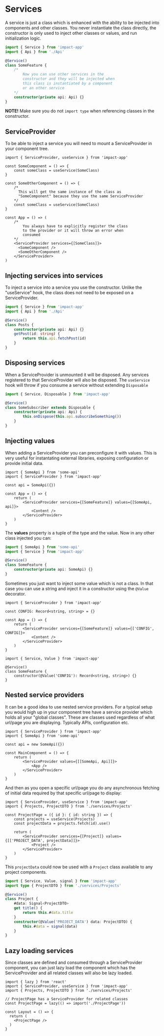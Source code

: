 # Services

A service is just a class which is enhanced with the ability to be injected into components and other classes. You never instantiate the class directly, the constructor is only used to inject other classes or values, and run initialization logic.

```ts
import { Service } from 'impact-app'
import { Api } from './Api'

@Service()
class SomeFeature {
    /* 
        Now you can use other services in the
        constructor and they will be injected when
        this class is instantiated by a component
        or an other service
    */
    constructor(private api: Api) {}
}
```

**NOTE!** Make sure you do not `import type` when referencing classes in the constructor.

## ServiceProvider

To be able to inject a service you will need to mount a ServiceProvider in your component tree.

```tsx
import { ServiceProvider, useService } from 'impact-app'

const SomeComponent = () => {
    const someClass = useService(SomeClass)
}

const SomeOtherComponent = () => {
    /* 
      This will get the same instance of the class as
      "SomeComponent" because they use the same ServiceProvider
    */
    const someClass = useService(SomeClass)
}

const App = () => (
    /*
        You always have to explicitly register the class 
        to the provider or it will throw an error when
        consumed
    */
    <ServiceProvider services={[SomeClass]}>
      <SomeComponent />
      <SomeOtherComponent />
    </ServiceProvider>
)
```


## Injecting services into services

To inject a service into a service you use the constructor. Unlike the "useService" hook, the class does not need to be exposed on a ServiceProvider.

```ts
import { Service } from 'impact-app'
import { Api } from './Api'

@Service()
class Posts {
    constructor(private api: Api) {}
    getPost(id: string) {
        return this.api.fetchPost(id)
    }
}
```

## Disposing services

When a ServiceProvider is unmounted it will be disposed. Any services registered to that ServiceProvider will also be disposed. The `useService` hook will throw if you consume a service without extending `Disposable`

```ts
import { Service, Disposable } from 'impact-app'

@Service()
class SomeSubscriber extends Disposable {
    constructor(private api: Api) {
        this.onDispose(this.api.subscribeSomething())
    }
}
```

## Injecting values

When adding a ServiceProvider you can preconfigure it with values. This is very useful for instantating external libraries, exposing configuration or provide initial data.

```tsx
import { SomeApi } from 'some-api'
import { ServiceProvider } from 'impact-app'

const api = SomeApi({})

const App = () => {
    return (
        <ServiceProvider services={[SomeFeature]} values={[SomeApi, api]}>
            <Content />
        </ServiceProvider>
    )
}
```

The **values** property is a tuple of the type and the value. Now in any other class injected you can:

```ts
import { SomeApi } from 'some-api'
import { Service } from 'impact-app'

@Service()
class SomeFeature {
    constructor(private api: SomeApi) {}
}
```

Sometimes you just want to inject some value which is not a class. In that case you can use a string and inject it in a constructor using the `@Value` decorator. 

```tsx
import { ServiceProvider } from 'impact-app'

const CONFIG: Record<string, string> = {}

const App = () => {
    return (
        <ServiceProvider services={[SomeFeature]} values={['CONFIG', CONFIG]}>
            <Content />
        </ServiceProvider>
    )
}
```

```tsx
import { Service, Value } from 'impact-app'

@Service()
class SomeFeature {
    constructor(@Value('CONFIG'): Record<string, string>) {}
}
```

## Nested service providers

It can be a good idea to use nested service providers. For a typical setup you would high up in your component tree have a service provider which holds all your "global classes". These are classes used regardless of what url/page you are displaying. Typically APIs, configuration etc.

```tsx
import { ServiceProvider } from 'impact-app'
import { SomeApi } from 'some-api'

const api = new SomeApi({})

const MainComponent = () => {
    return (
        <ServiceProvider values={[[SomeApi, Api]]}>
            <App />
        </ServiceProvider>
    )
}
```

And then as you open a specific url/page you do any asynchronous fetching of initial data required by that specific url/page to display:

```tsx
import { ServiceProvider, useService } from 'impact-app'
import { Projects, ProjectDTO } from './services/Projects'

const ProjectPage = ({ id }: { id: string }) => {
    const projects = useService(Projects)
    const projectData = projects.fetch(id).use()
    
    return (
        <ServiceProvider services={[Project]} values={[['PROJECT_DATA', projectData]]}>
            <Project />
        </ServiceProvider>
    )
}
```

This `projectData` could now be used with a `Project` class available to any project components.

```ts
import { Service, Value, signal } from 'impact-app'
import type { ProjectDTO } from './services/Projects'

@Service()
class Project {
    #data: Signal<ProjectDTO>
    get title() {
        return this.#data.title
    }
    constructor(@Value('PROJECT_DATA') data: ProjectDTO) {
        this.#data = signal(data)
    }
}
```

## Lazy loading services

Since classes are defined and consumed through a ServiceProvider component, you can just lazy load the component which has the ServiceProvider and all related classes will also be lazy loaded.

```tsx
import { lazy } from 'react'
import { ServiceProvider, useService } from 'impact-app'
import { Projects, ProjectDTO } from './services/Projects'

// ProjectPage has a ServiceProvider for related classes
const ProjectPage = lazy(() => import('./ProjectPage'))

const Layout = () => {
  return (
    <ProjectPage />
  )
}
```